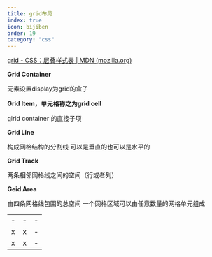 ```yaml
---
title: grid布局
index: true
icon: bijiben
order: 19
category: "css"
---
```


[grid - CSS：层叠样式表 | MDN (mozilla.org)](https://developer.mozilla.org/zh-CN/docs/Web/CSS/grid)

**Grid Container**

元素设置display为grid的盒子

**Grid Item，单元格称之为grid cell**

girid container 的直接子项

**Grid Line**

构成网格结构的分割线
可以是垂直的也可以是水平的

**Grid Track**

两条相邻网格线之间的空间（行或者列）

**Geid Area**

由四条网格线包围的总空间
一个网格区域可以由任意数量的网格单元组成

|     |     |     |
|:---:|:---:|:---:|
| -   | -   | -   |
|  x  |  x  | -   |
| x   | x   | -   |  


